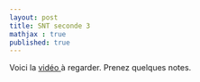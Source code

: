 ```yaml
---
layout: post
title: SNT seconde 3
mathjax : true
published: true
---
```

Voici la 
 <a href="https://www.youtube.com/watch?v=nsit9vbPlk4"> vidéo  </a> à regarder.
Prenez quelques notes.

